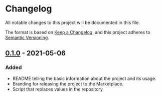 # Changelog

All notable changes to this project will be documented in this file.

The format is based on [Keep a Changelog](https://keepachangelog.com), and this project adheres to [Semantic Versioning](https://semver.org).

## [0.1.0] - 2021-05-06

### Added

- README telling the basic information about the project and its usage.
- Branding for releasing the project to the Marketplace.
- Script that replaces values in the repository.

[unreleased]: https://github.com/visiosto/replace-value/compare/v0.1.0...HEAD
[0.1.0]: https://github.com/visiosto/replace-value/releases/tag/0.1.0
